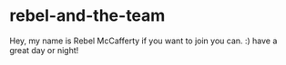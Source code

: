 # rebel-and-the-team
Hey, my name is Rebel McCafferty if you want to join you can. :) have a great day or night!
